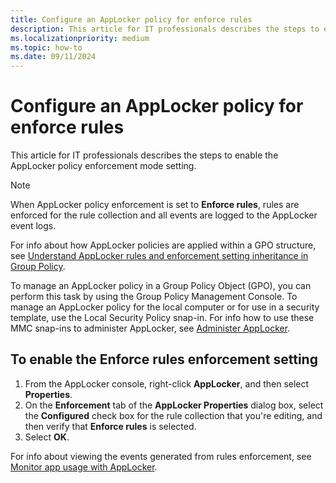 ```yaml
---
title: Configure an AppLocker policy for enforce rules
description: This article for IT professionals describes the steps to enable the AppLocker policy enforcement setting.
ms.localizationpriority: medium
ms.topic: how-to
ms.date: 09/11/2024
---
```


# Configure an AppLocker policy for enforce rules

This article for IT professionals describes the steps to enable the AppLocker policy enforcement mode setting.

> [!NOTE]
> When AppLocker policy enforcement is set to **Enforce rules**, rules are enforced for the rule collection and all events are logged to the AppLocker event logs.

For info about how AppLocker policies are applied within a GPO structure, see [Understand AppLocker rules and enforcement setting inheritance in Group Policy](understand-applocker-rules-and-enforcement-setting-inheritance-in-group-policy.md).

To manage an AppLocker policy in a Group Policy Object (GPO), you can perform this task by using the Group Policy Management Console. To manage an AppLocker policy for the local computer or for use in a security template, use the Local Security Policy snap-in. For info how to use these MMC snap-ins to administer AppLocker, see [Administer AppLocker](administer-applocker.md#using-the-mmc-snap-ins-to-administer-applocker).

## To enable the Enforce rules enforcement setting

1. From the AppLocker console, right-click **AppLocker**, and then select **Properties**.
2. On the **Enforcement** tab of the **AppLocker Properties** dialog box, select the **Configured** check box for the rule collection that you're editing, and then verify that **Enforce rules** is selected.
3. Select **OK**.

For info about viewing the events generated from rules enforcement, see [Monitor app usage with AppLocker](monitor-application-usage-with-applocker.md).
